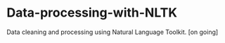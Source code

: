 # Data-processing-with-NLTK
Data cleaning and processing using Natural Language Toolkit. [on going]
